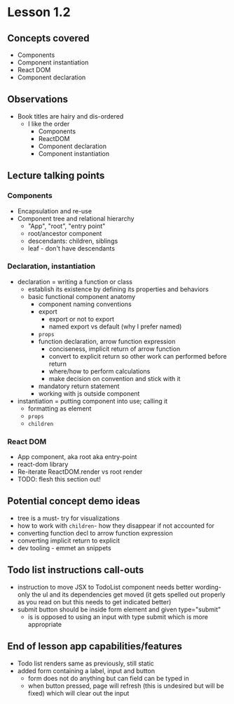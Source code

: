 # Lesson 1.2

## Concepts covered

- Components
- Component instantiation
- React DOM
- Component declaration

## Observations

- Book titles are hairy and dis-ordered
  - I like the order
    - Components
    - ReactDOM
    - Component declaration
    - Component instantiation

## Lecture talking points

### Components

- Encapsulation and re-use
- Component tree and relational hierarchy
  - "App", "root", "entry point"
  - root/ancestor component
  - descendants: children, siblings
  - leaf - don't have descendants

### Declaration, instantiation

- declaration = writing a function or class
  - establish its existence by defining its properties and behaviors
  - basic functional component anatomy
    - component naming conventions
    - export
      - export or not to export
      - named export vs default (why I prefer named)
    - `props`
    - function declaration, arrow function expression
      - conciseness, implicit return of arrow function
      - convert to explicit return so other work can performed before return
      - where/how to perform calculations
      - make decision on convention and stick with it
    - mandatory return statement
    - working with js outside component
- instantiation = putting component into use; calling it
  - formatting as element
  - `props`
  - `children`
  
### React DOM

- App component, aka root aka entry-point
- react-dom library
- Re-iterate ReactDOM.render vs root render
- TODO: flesh this section out!

## Potential concept demo ideas

- tree is a must- try for visualizations
- how to work with `children`- how they disappear if not accounted for
- converting function decl to arrow function expression
- converting implicit return to explicit
- dev tooling - emmet an snippets

## Todo list instructions call-outs

- instruction to move JSX to TodoList component needs better wording- only the ul and its dependencies get moved (it gets spelled out properly as you read on but this needs to get indicated better)
- submit button should be inside form element and given type="submit"
  - is is opposed to using an input with type submit which is more appropriate

## End of lesson app capabilities/features

- Todo list renders same as previously, still static
- added form containing a label, input and button
  - form does not do anything but can field can be typed in
  - when button pressed, page will refresh (this is undesired but will be fixed) which will clear out the input
